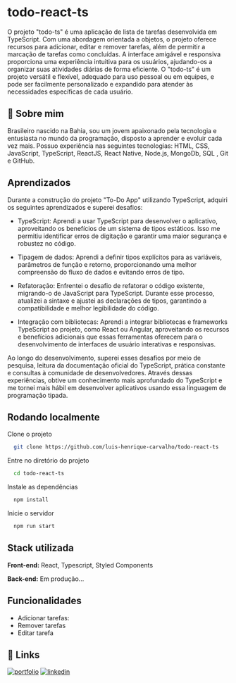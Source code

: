 
# todo-react-ts

O projeto "todo-ts" é uma aplicação de lista de tarefas desenvolvida em TypeScript. Com uma abordagem orientada a objetos, o projeto oferece recursos para adicionar, editar e remover tarefas, além de permitir a marcação de tarefas como concluídas. A interface amigável e responsiva proporciona uma experiência intuitiva para os usuários, ajudando-os a organizar suas atividades diárias de forma eficiente. O "todo-ts" é um projeto versátil e flexível, adequado para uso pessoal ou em equipes, e pode ser facilmente personalizado e expandido para atender às necessidades específicas de cada usuário.

## 🚀 Sobre mim
Brasileiro nascido na Bahia, sou um jovem apaixonado pela tecnologia e entusiasta no mundo da programação, disposto a aprender e evoluir cada vez mais. Possuo experiência nas seguintes tecnologias: HTML, CSS, JavaScript, TypeScript, ReactJS, React Native, Node.js, MongoDb, SQL , Git e GitHub.

## Aprendizados

Durante a construção do projeto "To-Do App" utilizando TypeScript, adquiri os seguintes aprendizados e superei desafios:

- TypeScript: Aprendi a usar TypeScript para desenvolver o aplicativo, aproveitando os benefícios de um sistema de tipos estáticos. Isso me permitiu identificar erros de digitação e garantir uma maior segurança e robustez no código.

- Tipagem de dados: Aprendi a definir tipos explícitos para as variáveis, parâmetros de função e retorno, proporcionando uma melhor compreensão do fluxo de dados e evitando erros de tipo.

- Refatoração: Enfrentei o desafio de refatorar o código existente, migrando-o de JavaScript para TypeScript. Durante esse processo, atualizei a sintaxe e ajustei as declarações de tipos, garantindo a compatibilidade e melhor legibilidade do código.

- Integração com bibliotecas: Aprendi a integrar bibliotecas e frameworks TypeScript ao projeto, como React ou Angular, aproveitando os recursos e benefícios adicionais que essas ferramentas oferecem para o desenvolvimento de interfaces de usuário interativas e responsivas.

Ao longo do desenvolvimento, superei esses desafios por meio de pesquisa, leitura da documentação oficial do TypeScript, prática constante e consultas à comunidade de desenvolvedores. Através dessas experiências, obtive um conhecimento mais aprofundado do TypeScript e me tornei mais hábil em desenvolver aplicativos usando essa linguagem de programação tipada.

## Rodando localmente

Clone o projeto

```bash
  git clone https://github.com/luis-henrique-carvalho/todo-react-ts
```

Entre no diretório do projeto

```bash
  cd todo-react-ts
```

Instale as dependências

```bash
  npm install
```

Inicie o servidor

```bash
  npm run start
```


## Stack utilizada

**Front-end:** React, Typescript, Styled Components

**Back-end:** Em produção... 



## Funcionalidades

- Adicionar tarefas: 
- Remover tarefas
- Editar tarefa



## 🔗 Links
[![portfolio](https://img.shields.io/badge/my_portfolio-000?style=for-the-badge&logo=ko-fi&logoColor=white)](https://meu-site-flax.vercel.app/)
[![linkedin](https://img.shields.io/badge/linkedin-0A66C2?style=for-the-badge&logo=linkedin&logoColor=white)](https://www.linkedin.com/in/luis-henrique-072244213/)


